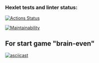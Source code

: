### Hexlet tests and linter status:
[![Actions Status](https://github.com/dolgashov/frontend-project-44/actions/workflows/hexlet-check.yml/badge.svg)](https://github.com/dolgashov/frontend-project-44/actions)

[![Maintainability](https://api.codeclimate.com/v1/badges/2a8437cb1d127976ae0c/maintainability)](https://codeclimate.com/github/dolgashov/frontend-project-44/maintainability)

## For start game "brain-even"
[![asciicast](https://asciinema.org/a/645073.svg)](https://asciinema.org/a/645073)